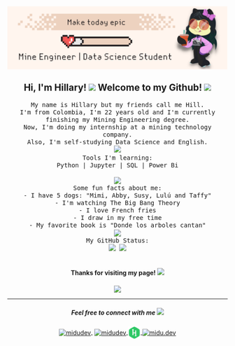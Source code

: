 <p align="center" width="300">
   <img align="center" width="1000" src="https://github.com/abloominghill/abloominghill/blob/47eacc6f04a78c34b88527bc13a2a5b0100fa55a/imagen_2.svg" />
   <h2 align="center"> Hi, I'm Hillary! <img src="https://media.giphy.com/media/daU84afaTNkHoozNI4/giphy.gif" width="50"> Welcome to my Github!  <img src="https://media.giphy.com/media/Ts04d5yw9jJI4qBUFE/giphy.gif" width="30"> </h2>
</p>

<p align="center">
   <samp>
   My name is Hillary but my friends call me Hill. <br /> I'm from Colombia, I'm 22 years old and I'm currently finishing my Mining Engineering degree. <br /> Now, I'm doing my internship at a mining technology company.<br /> Also, I'm self-studying Data Science and English. <br />
    <img src="https://media4.giphy.com/media/1wptBhqkNgW3RwKz8g/giphy.gif?cid=790b76112eb5ec6ad7bcc5a383d48f468952f76d52283558&rid=giphy.gif&ct=s" width="60">
  <br> 
  Tools I'm learning:<br>
  Python | Jupyter |  SQL | Power Bi<br><br>
   <img align="center" width="60" src="https://media1.giphy.com/media/TJ9cPR4x4ANqsZqogT/giphy.gif?cid=790b76113cf44b20dcc0a659620891ef4d622edf5f8b6a38&rid=giphy.gif&ct=s"/><br> 
Some fun facts about me:<br>
      - I have 5 dogs: "Mimi, Abby, Susy, Lulú and Taffy"<br>
      - I'm watching The Big Bang Theory<br>
      - I love French fries<br>
      - I draw in my free time<br>
      - My favorite book is "Donde los arboles cantan"<br>
     <img align="center" width="60" src="https://media3.giphy.com/media/ALMAOMdzibUWZtfdX7/200w.webp?cid=ecf05e4705rttzyh32ia75q7zsglq46q8j8ogojhs96w5hmr&rid=200w.webp&ct=s"/><br>
 My GitHub Status:<br>
 <img width="400" src="https://github-readme-stats.vercel.app/api?username=abloominghill&show_icons=true&title_color=262B37&icon_color=FF5757&text_color=262B37">
 <img width="335" src = "https://github-readme-stats.vercel.app/api/top-langs/?username=abloominghill&show_icons=true&layout=compact&title_color=262B37&icon_color=FF5757&text_color=262B37"><br><br>     
  <samp>
</p>
      

<h4 align="center"> Thanks for visiting my page! <img src="https://media2.giphy.com/media/0ZPqy0v1dIzHRNUQpR/giphy.gif?cid=ecf05e479d0tqv4d5z4511mj1awq3m8lon24dtmrs60o50ai&rid=giphy.gif&ct=s" width="70"></h4>
      
<p align="center"><img align="center" src="http://estruyf-github.azurewebsites.net/api/VisitorHit?user=abloominghill&repo=abloominghill&countColor&countColor&countColor=#4A5FAF" width="98"/>   
      
---
      
<h5 align="center">Feel free to connect with me <img src="https://media.giphy.com/media/Yq2i0ppH5InKExkg4N/giphy.gif" width="50"></h5>
<p align="center">
   <a href="https://www.linkedin.com/in/hillarymd/" target="blank" style='margin-right:4px'><img align="center" src="https://cdn-icons-png.flaticon.com/512/145/145807.png" alt="midudev" height="28px" width="28px" />   </a>
      <a href="https://twitter.com/abloominghill_" target="blank">
    <img align="center" src="https://cdn-icons-png.flaticon.com/512/179/179342.png" alt="midudev" height="28px" width="28px" />
  </a>
   <a href="https://www.hackerrank.com/abloominghill" target="blank"> <img align="center" src="https://github.com/abloominghill/abloominghill/blob/1b6acbb32c644ffe49f9996441960d6021ce14d7/imagen_3.svg" alt="midu.dev" height="29px" width="29px" />
  </a> 
    <a href="https://www.sololearn.com/profile/24317673" target="blank"> <img align="center" src="https://iconape.com/wp-content/png_logo_vector/sololearn.png" alt="midu.dev" height="28px" width="28px" />
  </a>
   
</p>

